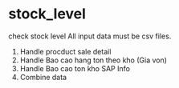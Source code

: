# stock_level
check stock level
All input data must be csv files.

1. Handle procduct sale detail
2. Handle Bao cao hang ton theo kho (Gia von)
3. Handle Bao cao ton kho SAP Info
4. Combine data